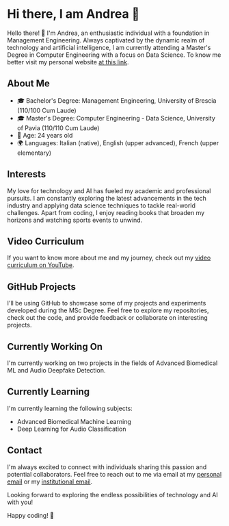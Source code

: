 # Hi there, I am Andrea 👋

Hello there! 👋 I'm Andrea, an enthusiastic individual with a foundation in Management Engineering. Always captivated by the dynamic realm of technology and artificial intelligence, I am currently attending a Master's Degree in Computer Engineering with a focus on Data Science. To know me better visit my personal website [at this link](https://andreaalberti07.github.io).

## About Me

- 🎓 Bachelor's Degree: Management Engineering, University of Brescia (110/100 Cum Laude)
- 🎓 Master's Degree: Computer Engineering - Data Science, University of Pavia (110/110 Cum Laude)
- 📅 Age: 24 years old
- 🌍 Languages: Italian (native), English (upper advanced), French (upper elementary)

## Interests

My love for technology and AI has fueled my academic and professional pursuits. I am constantly exploring the latest advancements in the tech industry and applying data science techniques to tackle real-world challenges. Apart from coding, I enjoy reading books that broaden my horizons and watching sports events to unwind.

## Video Curriculum

If you want to know more about me and my journey, check out my [video curriculum on YouTube](https://youtu.be/n3CD9vUCMOc).

## GitHub Projects

I'll be using GitHub to showcase some of my projects and experiments developed during the MSc Degree. Feel free to explore my repositories, check out the code, and provide feedback or collaborate on interesting projects.

## Currently Working On

I'm currently working on two projects in the fields of Advanced Biomedical ML and Audio Deepfake Detection. 

## Currently Learning

I'm currently learning the following subjects:
- Advanced Biomedical Machine Learning
- Deep Learning for Audio Classification

## Contact

I'm always excited to connect with individuals sharing this passion and potential collaborators. Feel free to reach out to me via email at my [personal email](mailto:andalberti99@gmail.com) or my [institutional email](mailto:andrea.alberti01@universitadipavia.it).

Looking forward to exploring the endless possibilities of technology and AI with you!

Happy coding! 🚀

